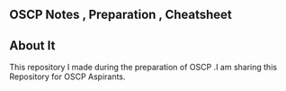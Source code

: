 ## OSCP Notes , Preparation , Cheatsheet

## About It 
This repository I made during the preparation of OSCP .I am sharing this Repository for OSCP Aspirants.


